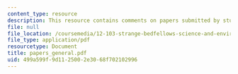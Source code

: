 ```yaml
---
content_type: resource
description: This resource contains comments on papers submitted by students.
file: null
file_location: /coursemedia/12-103-strange-bedfellows-science-and-environmental-policy-fall-2005/499a599f9d1125002e3068f702102996_papers_general.pdf
file_type: application/pdf
resourcetype: Document
title: papers_general.pdf
uid: 499a599f-9d11-2500-2e30-68f702102996
---
```

